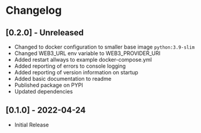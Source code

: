# Changelog

## [0.2.0] - Unreleased
- Changed to docker configuration to smaller base image `python:3.9-slim`
- Changed WEB3_URL env variable to WEB3_PROVIDER_URI
- Added restart allways to example docker-compose.yml
- Added reporting of errors to console logging
- Added reporting of version information on startup
- Added basic documentation to readme
- Published package on PYPI
- Updated dependencies

## [0.1.0] - 2022-04-24
- Initial Release
